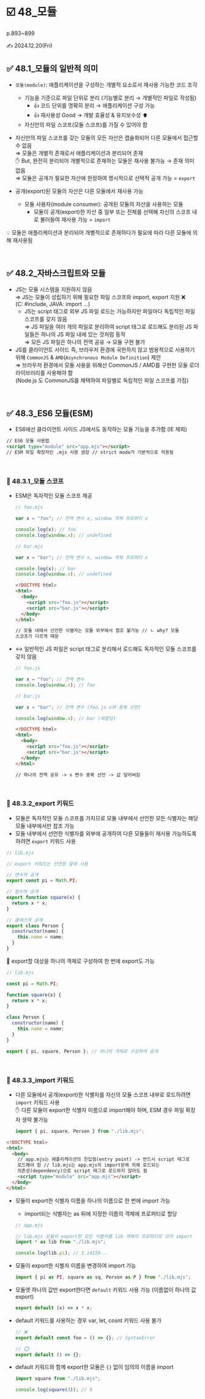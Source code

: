 # ☑️ 48\_모듈

p.893~899

✍️ 2024.12.20(Fri)

## ✅ 48.1\_모듈의 일반적 의미

- `모듈(module)`: 애플리케이션을 구성하는 개별적 요소로서 재사용 가능한 코드 조각

  - 기능을 기준으로 파일 단위로 분리 (기능별로 분리 → 개별적인 파일로 작성됨)
    - 👍 코드 단위를 명확히 분리 → 애플리케이션 구성 가능
    - 👍 재사용성 Good → 개발 효율성 & 유지보수성 ⬆️
  - 자신만의 파일 스코프(모듈 스코프)를 가질 수 있어야 함

- 자신만의 파일 스코프를 갖는 모듈의 모든 자산은 캡슐화되어 다른 모듈에서 접근할 수 없음 <br/>
  ⇒ 모듈은 개별적 존재로서 애플리케이션과 분리되어 존재 <br/>
  ✋ But, 완전히 분리되어 개별적으로 존재하는 모듈은 재사용 불가능 → 존재 의미 없음 <br/>
  ⇒ 모듈은 공개가 필요한 자산에 한정하여 명시적으로 선택적 공개 가능 = `export`

- 공개(export)된 모듈의 자산은 다른 모듈에서 재사용 가능
  - 모듈 사용자(module consumer): 공개된 모듈의 자산을 사용하는 모듈
    - 모듈이 공개(export)한 자산 중 일부 또는 전체를 선택해 자신의 스코프 내로 불러들여 재사용 가능 = `import`

💡 모듈은 애플리케이션과 분리되어 개별적으로 존재하다가 필요에 따라 다른 모듈에 의해 재사용됨

<br/>

## ✅ 48.2\_자바스크립트와 모듈

- JS는 모듈 시스템을 지원하지 않음 <br/>
  ⇒ JS는 모듈이 성립하기 위해 필요한 파일 스코프와 import, export 지원 ❌ <br/>
  (C: #include, JAVA: import …)
  - JS는 script 태그로 외부 JS 파일 로드는 가능하지만 파일마다 독립적인 파일 스코프를 갖지 않음 <br/>
    ⇒ JS 파일을 여러 개의 파일로 분리하여 script 태그로 로드해도 분리된 JS 파일들은 하나의 JS 파일 내에 있는 것처럼 동작 <br/>
    ⇒ 모든 JS 파일은 하나의 전역 공유 → 모듈 구현 불가
- JS를 클라이언트 사이드 즉, 브라우저 환경에 국한하지 않고 범용적으로 사용하기 위해 `CommonJS` & `AMD`(`Asynchronous Module Definition`) 제안 <br/>
  ⇒ 브라우저 환경에서 모듈 사용을 위해선 CommonJS / AMD를 구현한 모듈 로더 라이브러리를 사용해야 함 <br/>
  (Node.js 도 CommonJS를 채택하여 파일별로 독립적인 파일 스코프를 가짐)

<br/>

## ✅ 48.3_ES6 모듈(ESM)

- ES6에선 클라이언트 사이드 JS에서도 동작하는 모듈 기능을 추가함 (IE 제외)

```html
// ES6 모듈 사용법
<script type="module" src="app.mjs"></script>
// ESM 파일 확장자인 .mjs 사용 권장 // strict mode가 기본적으로 적용됨
```

<br/>

### 🔸 48.3.1\_모듈 스코프

- ESM은 독자적인 모듈 스코프 제공

  ```jsx
  // foo.mjs

  var x = "foo"; // 전역 변수 x, window 객체 프로퍼티 x

  console.log(x); // foo
  console.log(window.x); // undefined
  ```

  ```jsx
  // bar.mjs

  var x = "bar"; // 전역 변수 x, window 객체 프로퍼티 x

  console.log(x); // bar
  console.log(window.x); // undefined
  ```

  ```html
  <!DOCTYPE html>
  <html>
    <body>
      <script src="foo.js"></script>
      <script src="bar.js"></script>
    </body>
  </html>

  // 모듈 내에서 선언한 식별자는 모듈 외부에서 참조 불가능 // ㄴ why? 모듈
  스코프가 다르게 때문
  ```

- ↔ 일반적인 JS 파일은 script 태그로 분리해서 로드해도 독자적인 모듈 스코프를 갖지 않음

  ```jsx
  // foo.js

  var x = "foo"; // 전역 변수
  console.log(window.x); // foo
  ```

  ```jsx
  // bar.js

  var x = "bar"; // 전역 변수 (foo.js x와 중복 선언)

  console.log(window.x); // bar (재할당)
  ```

  ```html
  <!DOCTYPE html>
  <html>
    <body>
      <script src="foo.js"></script>
      <script src="bar.js"></script>
    </body>
  </html>

  // 하나의 전역 공유 -> x 변수 중복 선언 -> 값 덮어써짐
  ```

  <br/>

### 🔸 48.3.2_export 키워드

- 모듈은 독자적인 모듈 스코프를 가지므로 모듈 내부에서 선언한 모든 식별자는 해당 모듈 내부에서만 참조 가능
- 모듈 내부에서 선언한 식별자를 외부에 공개하여 다른 모듈들이 재사용 가능하도록 하려면 `export` 키워드 사용

```jsx
// lib.mjs

// export 키워드는 선언문 앞에 사용

// 변수의 공개
export const pi = Math.PI;

// 함수의 공개
export function square(x) {
  return x * x;
}

// 클래스의 공개
export class Person {
  constructor(name) {
    this.name = name;
  }
}
```

👀 export할 대상을 하나의 객체로 구성하여 한 번에 export도 가능

```jsx
// lib.mjs

const pi = Math.PI;

function square(x) {
  return x * x;
}

class Person {
  constructor(name) {
    this.name = name;
  }
}

export { pi, square, Person }; // 하나의 객체로 구성하여 공개
```

<br/>

### 🔸 48.3.3_import 키워드

- 다른 모듈에서 공개(export)한 식별자를 자신의 모듈 스코프 내부로 로드하려면 `import` 키워드 사용 <br/>
  ✋ 다른 모듈이 export한 식별자 이름으로 import해야 하며, ESM 경우 파일 확장자 생략 불가능
  ```jsx
  import { pi, square, Person } from "./lib.mjs";
  ```

```html
<!DOCTYPE html>
<html>
  <body>
    // app.mjs는 애플리케이션의 진입점(entry point) -> 반드시 script 태그로
    로드해야 함 // lib.mjs는 app.mjs의 import문에 의해 로드되는
    의존성(dependency)으로 script 태그로 로드하지 않아도 됨
    <script type="module" src="app.mjs"></script>
  </body>
</html>
```

- 모듈이 export한 식별자 이름을 하나의 이름으로 한 번에 import 가능

  - import되는 식별자는 as 뒤에 지정한 이름의 객체에 프로퍼티로 할당

  ```jsx
  // app.mjs

  // lib.mjs 모듈이 export한 모든 식별자를 lib 객체의 프로퍼티로 모아 import
  import * as lib from "./lib.mjs";

  console.log(lib.pi); // 3.14159...
  ```

- 모듈이 export한 식별자 이름을 변경하여 import 가능

  ```jsx
  import { pi as PI, square as sq, Person as P } from "./lib.mjs";
  ```

- 모듈엣 하나의 값만 export한다면 `default` 키워드 사용 가능 (이름없이 하나의 값 export)

  ```jsx
  export default (x) => x * x;
  ```

- default 키워드를 사용하는 경우 var, let, cosnt 키워드 사용 불가

  ```jsx
  // ❌
  export default const foo = () => {}; // SyntaxError

  // ⭕️
  export default () => {};
  ```

- default 키워드와 함께 export한 모듈은 `{}` 없이 임의의 이름을 import

  ```jsx
  import square from "./lib.mjs";

  console.log(square(3)); // 9
  ```
